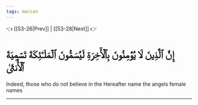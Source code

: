 ```yaml
---
tags: meccan
---
```


👈 [[53-26|Prev]] | [[53-28|Next]] 👉

# إِنَّ ٱلَّذِينَ لَا يُؤۡمِنُونَ بِٱلۡأٓخِرَةِ لَيُسَمُّونَ ٱلۡمَلَـٰٓئِكَةَ تَسۡمِيَةَ ٱلۡأُنثَىٰ

Indeed, those who do not believe in the Hereafter name the angels female names

---

